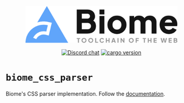 <p align="center">
	<img alt="Biome - Toolchain of the web" width="400" src="https://raw.githubusercontent.com/biomejs/resources/main/svg/slogan-light-transparent.svg"/>
</p>

<div align="center">

[![Discord chat][discord-badge]][discord-url]
[![cargo version][cargo-badge]][cargo-url]

[discord-badge]:
	https://badgen.net/discord/online-members/BypW39g6Yc?icon=discord&label=discord&color=green
[discord-url]: https://biomejs.dev/chat
[cargo-badge]: https://badgen.net/crates/v/biome_css_parser?&color=green
[cargo-url]: https://crates.io/crates/biome_css_parser/

</div>

# `biome_css_parser`

Biome's CSS parser implementation. Follow the
[documentation](https://docs.rs/biome_css_parser/latest).
